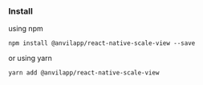 ### Install
using npm
```text
npm install @anvilapp/react-native-scale-view --save
```
or using yarn
```text
yarn add @anvilapp/react-native-scale-view
```
